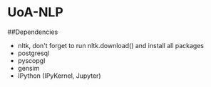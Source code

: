 # UoA-NLP

##Dependencies
- nltk, don't forget to run nltk.download() and install all packages
- postgresql
- pyscopgl
- gensim
- IPython (IPyKernel, Jupyter)